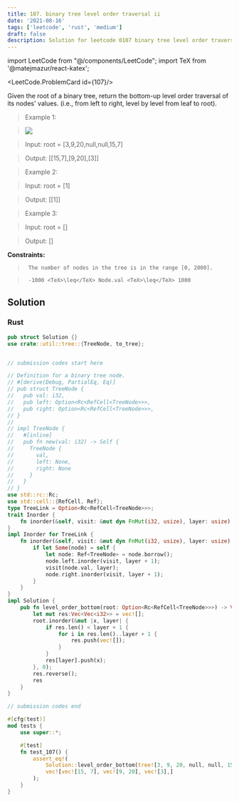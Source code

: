 ```yaml
---
title: 107. binary tree level order traversal ii
date: '2021-08-16'
tags: ['leetcode', 'rust', 'medium']
draft: false
description: Solution for leetcode 0107 binary tree level order traversal ii
---
```

import LeetCode from "@/components/LeetCode";
import TeX from '@matejmazur/react-katex';

<LeetCode.ProblemCard id={107}/>
 

  Given the root of a binary tree, return the bottom-up level order traversal of its nodes' values. (i.e., from left to right, level by level from leaf to root).

   

 >   Example 1:

 >   ![](https://assets.leetcode.com/uploads/2021/02/19/tree1.jpg)

 >   Input: root <TeX>=</TeX> [3,9,20,null,null,15,7]

 >   Output: [[15,7],[9,20],[3]]

  

 >   Example 2:

  

 >   Input: root <TeX>=</TeX> [1]

 >   Output: [[1]]

  

 >   Example 3:

  

 >   Input: root <TeX>=</TeX> []

 >   Output: []

  

   

  **Constraints:**

  

 >   	The number of nodes in the tree is in the range [0, 2000].

 >   	-1000 <TeX>\leq</TeX> Node.val <TeX>\leq</TeX> 1000


## Solution
### Rust
```rust
pub struct Solution {}
use crate::util::tree::{TreeNode, to_tree};


// submission codes start here

// Definition for a binary tree node.
// #[derive(Debug, PartialEq, Eq)]
// pub struct TreeNode {
//   pub val: i32,
//   pub left: Option<Rc<RefCell<TreeNode>>>,
//   pub right: Option<Rc<RefCell<TreeNode>>>,
// }
// 
// impl TreeNode {
//   #[inline]
//   pub fn new(val: i32) -> Self {
//     TreeNode {
//       val,
//       left: None,
//       right: None
//     }
//   }
// }
use std::rc::Rc;
use std::cell::{RefCell, Ref};
type TreeLink = Option<Rc<RefCell<TreeNode>>>;
trait Inorder {
    fn inorder(&self, visit: &mut dyn FnMut(i32, usize), layer: usize);
}
impl Inorder for TreeLink {
    fn inorder(&self, visit: &mut dyn FnMut(i32, usize), layer: usize) {
        if let Some(node) = self {
            let node: Ref<TreeNode> = node.borrow();
            node.left.inorder(visit, layer + 1);
            visit(node.val, layer);
            node.right.inorder(visit, layer + 1);
        }    
    }
}
impl Solution {
    pub fn level_order_bottom(root: Option<Rc<RefCell<TreeNode>>>) -> Vec<Vec<i32>> {
        let mut res:Vec<Vec<i32>> = vec![];
        root.inorder(&mut |x, layer| {
            if res.len() < layer + 1 {
                for i in res.len()..layer + 1 {
                    res.push(vec![]);
                }
            }
            res[layer].push(x);
        }, 0);
        res.reverse();
        res
    }
}

// submission codes end

#[cfg(test)]
mod tests {
    use super::*;

    #[test]
    fn test_107() {
        assert_eq!(
            Solution::level_order_bottom(tree![3, 9, 20, null, null, 15, 7]),
            vec![vec![15, 7], vec![9, 20], vec![3],]
        );
    }
}

```
